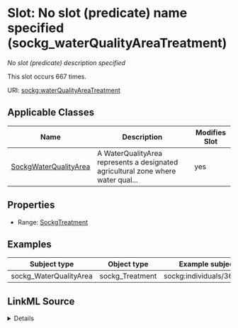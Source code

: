 

# Slot: No slot (predicate) name specified (sockg_waterQualityAreaTreatment)


_No slot (predicate) description specified_






This slot occurs 667 times.


URI: [sockg:waterQualityAreaTreatment](https://idir.uta.edu/sockg-ontology/docs/waterQualityAreaTreatment)



<!-- no inheritance hierarchy -->





## Applicable Classes

| Name | Description | Modifies Slot |
| --- | --- | --- |
| [SockgWaterQualityArea](../classes/SockgWaterQualityArea.md) | A WaterQualityArea represents a designated agricultural zone where water qual... |  yes  |







## Properties

* Range: [SockgTreatment](../classes/SockgTreatment.md)






## Examples

| Subject type | Object type | Example subject | Example object | Occurrences |
| --- | --- | --- | --- | --- |
| sockg_WaterQualityArea | sockg_Treatment | sockg:individuals/364326 | sockg:individuals/364223 | 667 |




## LinkML Source

<details>

```yaml
name: sockg_waterQualityAreaTreatment
annotations:
  count:
    tag: count
    value: 667
description: No slot (predicate) description specified
title: No slot (predicate) name specified
examples:
- object:
    example_object: sockg:individuals/364223
    example_object_type: sockg_Treatment
    example_predicate: sockg:waterQualityAreaTreatment
    example_subject: sockg:individuals/364326
    example_subject_type: sockg_WaterQualityArea
from_schema: soc-kg
rank: 1000
domain: sockg_WaterQualityArea
slot_uri: sockg:waterQualityAreaTreatment
alias: sockg_waterQualityAreaTreatment
domain_of:
- sockg_WaterQualityArea
range: sockg_Treatment

```
</details>